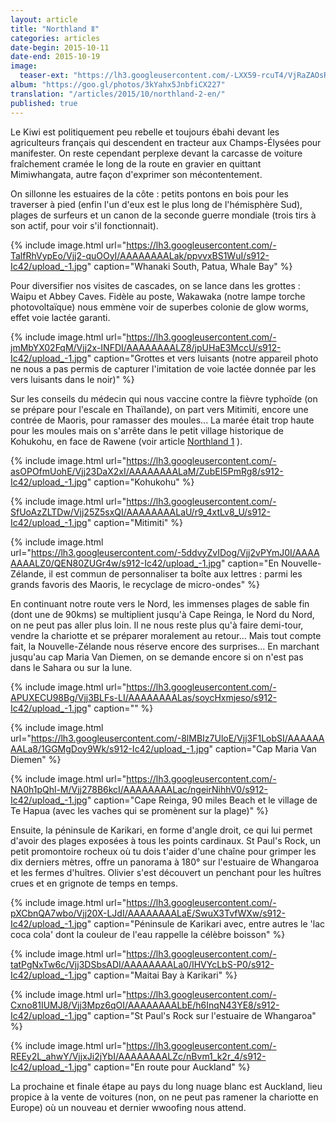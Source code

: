```yaml
---
layout: article
title: "Northland Ⅱ"
categories: articles
date-begin: 2015-10-11
date-end: 2015-10-19
image: 
  teaser-ext: "https://lh3.googleusercontent.com/-LXX59-rcuT4/VjRaZAOsRnI/AAAAAAAAK7c/j28SpBUASyo/s912-Ic42/upload_-1.jpg"
album: "https://goo.gl/photos/3kYahx5JnbfiCX227"
translation: "/articles/2015/10/northland-2-en/"
published: true
---
```


Le Kiwi est politiquement peu rebelle et toujours ébahi devant les agriculteurs français qui descendent en tracteur aux Champs-Élysées pour manifester. On reste cependant perplexe devant la carcasse de voiture fraîchement cramée le long de la route en gravier en quittant Mimiwhangata, autre façon d'exprimer son mécontentement.

On sillonne les estuaires de la côte : petits pontons en bois pour les traverser à pied (enfin l'un d'eux est le plus long de l'hémisphère Sud), plages de surfeurs et un canon de la seconde guerre mondiale (trois tirs à son actif, pour voir s'il fonctionnait).

{% include image.html url="https://lh3.googleusercontent.com/-TalfRhVypEo/Vjj2-quOOyI/AAAAAAAALak/ppvvxBS1WuI/s912-Ic42/upload_-1.jpg" caption="Whanaki South, Patua, Whale Bay" %}

Pour diversifier nos visites de cascades, on se lance dans les grottes : Waipu et Abbey Caves. Fidèle au poste, Wakawaka (notre lampe torche photovoltaïque) nous emmène voir de superbes colonie de glow worms, effet voie lactée garanti.

{% include image.html url="https://lh3.googleusercontent.com/-jmMbYX02FqM/Vjj2x-INFDI/AAAAAAAALZ8/jpUHaE3MccU/s912-Ic42/upload_-1.jpg" caption="Grottes et vers luisants (notre appareil photo ne nous a pas permis de capturer l'imitation de voie lactée donnée par les vers luisants dans le noir)" %}

Sur les conseils du médecin qui nous vaccine contre la fièvre typhoïde (on se prépare pour l'escale en Thaïlande), on part vers Mitimiti, encore une contrée de Maoris, pour ramasser des moules... La marée était trop haute pour les moules mais on s'arrête dans le petit village historique de Kohukohu, en face de Rawene (voir article [Northland 1](/articles/2015/09/northland-1/) ).

{% include image.html url="https://lh3.googleusercontent.com/-asOPOfmUohE/Vjj23DaX2xI/AAAAAAAALaM/ZubEI5PmRg8/s912-Ic42/upload_-1.jpg" caption="Kohukohu" %}

{% include image.html url="https://lh3.googleusercontent.com/-SfUoAzZLTDw/Vjj25Z5sxQI/AAAAAAAALaU/r9_4xtLv8_U/s912-Ic42/upload_-1.jpg" caption="Mitimiti" %}


{% include image.html url="https://lh3.googleusercontent.com/-5ddvyZvIDog/Vjj2vPYmJ0I/AAAAAAAALZ0/QEN80ZUGr4w/s912-Ic42/upload_-1.jpg" caption="En Nouvelle-Zélande, il est commun de personnaliser ta boîte aux lettres : parmi les grands favoris des Maoris, le recyclage de micro-ondes" %}

En continuant notre route vers le Nord, les immenses plages de sable fin (dont une de 90kms) se multiplient jusqu'à Cape Reinga, le Nord du Nord, on ne peut pas aller plus loin. Il ne nous reste plus qu'à faire demi-tour, vendre la chariotte et se préparer moralement au retour... Mais tout compte fait, la Nouvelle-Zélande nous réserve encore des surprises... En marchant jusqu'au cap Maria Van Diemen, on se demande encore si on n'est pas dans le Sahara ou sur la lune.

{% include image.html url="https://lh3.googleusercontent.com/-APUXECU98Bg/Vjj3BLFs-LI/AAAAAAAALas/soycHxmjeso/s912-Ic42/upload_-1.jpg" caption="" %}

{% include image.html url="https://lh3.googleusercontent.com/-8lMBIz7UloE/Vjj3F1LobSI/AAAAAAAALa8/1GGMgDoy9Wk/s912-Ic42/upload_-1.jpg" caption="Cap Maria Van Diemen" %}

{% include image.html url="https://lh3.googleusercontent.com/-NA0h1pQhl-M/Vjj278B6kcI/AAAAAAAALac/ngeirNihhV0/s912-Ic42/upload_-1.jpg" caption="Cape Reinga, 90 miles Beach et le village de Te Hapua (avec les vaches qui se promènent sur la plage)" %}

Ensuite, la péninsule de Karikari, en forme d'angle droit, ce qui lui permet d'avoir des plages exposées à tous les points cardinaux. St Paul's Rock, un petit promontoire rocheux où tu dois t'aider d'une chaîne pour grimper les dix derniers mètres, offre un panorama à 180° sur l'estuaire de Whangaroa et les fermes d'huîtres. Olivier s'est découvert un penchant pour les huîtres crues et en grignote de temps en temps. 

{% include image.html url="https://lh3.googleusercontent.com/-pXCbnQA7wbo/Vjj20X-LJdI/AAAAAAAALaE/SwuX3TvfWXw/s912-Ic42/upload_-1.jpg" caption="Péninsule de Karikari avec, entre autres le 'lac coca cola' dont la couleur de l'eau rappelle la célèbre boisson" %}

{% include image.html url="https://lh3.googleusercontent.com/-tatPgNxTw6c/Vjj3DSbsADI/AAAAAAAALa0/IHVYcLbS-P0/s912-Ic42/upload_-1.jpg" caption="Maitai Bay à Karikari" %}

{% include image.html url="https://lh3.googleusercontent.com/-Cxno81IUMJ8/Vjj3Mpz6qOI/AAAAAAAALbE/h6InqN43YE8/s912-Ic42/upload_-1.jpg" caption="St Paul's Rock sur l'estuaire de Whangaroa" %}

{% include image.html url="https://lh3.googleusercontent.com/-REEy2L_ahwY/VjjxJi2jYbI/AAAAAAAALZc/nBvm1_k2r_4/s912-Ic42/upload_-1.jpg" caption="En route pour Auckland" %}

La prochaine et finale étape au pays du long nuage blanc est Auckland, lieu propice à la vente de voitures (non, on ne peut pas ramener la chariotte en Europe) où un nouveau et dernier wwoofing nous attend.






